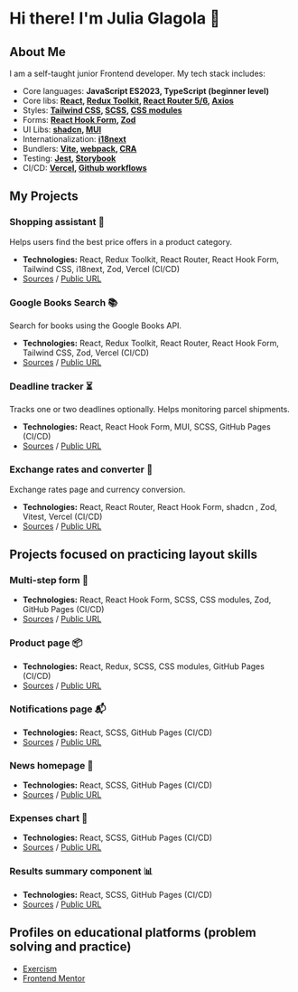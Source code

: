 # Hi there! I'm Julia Glagola 👋

## About Me

I am a self-taught junior Frontend developer. My tech stack includes:

- Core languages: **JavaScript ES2023, TypeScript (beginner level)**
- Core libs: **[React](https://react.dev/), [Redux Toolkit](https://redux-toolkit.js.org/), [React Router 5/6](https://reactrouter.com/), [Axios](https://axios-http.com/)**
- Styles: **[Tailwind CSS](https://tailwindcss.com/), [SCSS](https://sass-lang.com/), [CSS modules](https://github.com/css-modules/css-modules)**
- Forms: **[React Hook Form](https://react-hook-form.com/), [Zod](https://zod.dev/)**
- UI Libs: **[shadcn](https://ui.shadcn.com/), [MUI](https://mui.com/)**
- Internationalization: **[i18next](https://www.i18next.com/)**
- Bundlers: **[Vite](https://vitejs.dev/), [webpack](https://webpack.js.org/), [CRA](https://create-react-app.dev/)**
- Testing: **[Jest](https://jestjs.io/), [Storybook](https://storybook.js.org/)**
- CI/CD: **[Vercel](https://vercel.com/), [Github workflows](https://docs.github.com/en/actions/using-workflows/about-workflows)**

## My Projects

### Shopping assistant 🛒

Helps users find the best price offers in a product category.
- **Technologies:** React, Redux Toolkit, React Router, React Hook Form, Tailwind CSS, i18next, Zod, Vercel (CI/CD)
- [Sources](https://github.com/vincora/shopping-assistant) / [Public URL](https://shopping-cart-11omnkxt7-vincoras-projects.vercel.app/)

### Google Books Search 📚

Search for books using the Google Books API.
- **Technologies:** React, Redux Toolkit, React Router, React Hook Form, Tailwind CSS, Zod, Vercel (CI/CD)
- [Sources](https://github.com/vincora/book-search-app) / [Public URL](https://book-search-app-phi.vercel.app/)

### Deadline tracker ⏳

Tracks one or two deadlines optionally. Helps monitoring parcel shipments.
- **Technologies:** React, React Hook Form, MUI, SCSS, GitHub Pages (CI/CD)
- [Sources](https://github.com/vincora/terms-tracker) / [Public URL](https://deadline-tracker-2436rmhll-vincora.vercel.app/)

### Exchange rates and converter 💱

Exchange rates page and currency conversion.
- **Technologies:** React, React Router, React Hook Form, shadcn , Zod, Vitest, Vercel (CI/CD)
- [Sources](https://github.com/vincora/vite-project) / [Public URL](https://vite-exchange-rates-and-converter-al0eln6qc-vincora.vercel.app/)

## Projects focused on practicing layout skills

### Multi-step form 📝

- **Technologies:** React, React Hook Form, SCSS, CSS modules, Zod, GitHub Pages (CI/CD)
- [Sources](https://github.com/vincora/multi-step-form) / [Public URL](https://multi-step-form-au7teing7-vincora.vercel.app/)

### Product page 📦

- **Technologies:** React, Redux, SCSS, CSS modules, GitHub Pages (CI/CD)
- [Sources](https://github.com/vincora/product-page-main) / [Public URL](https://product-page-main-lm3kihq72-vincora.vercel.app/)

### Notifications page 📬

- **Technologies:** React, SCSS, GitHub Pages (CI/CD)
- [Sources](https://github.com/vincora/notifications-page) / [Public URL](https://vincora.github.io/notifications-page/)

### News homepage 📰

- **Technologies:** React, SCSS, GitHub Pages (CI/CD)
- [Sources](https://github.com/vincora/news-homepage) / [Public URL](https://vincora.github.io/news-homepage/)

### Expenses chart 💸

- **Technologies:** React, SCSS, GitHub Pages (CI/CD)
- [Sources](https://github.com/vincora/expenses-chart) / [Public URL](https://vincora.github.io/expenses-chart/)

### Results summary component 📊

- **Technologies:** React, SCSS, GitHub Pages (CI/CD)
- [Sources](https://github.com/vincora/results-summary-component) / [Public URL](https://vincora.github.io/results-summary-component/)

## Profiles on educational platforms (problem solving and practice)

- [Exercism](https://exercism.org/profiles/vincora)
- [Frontend Mentor](https://www.frontendmentor.io/profile/vincora)
